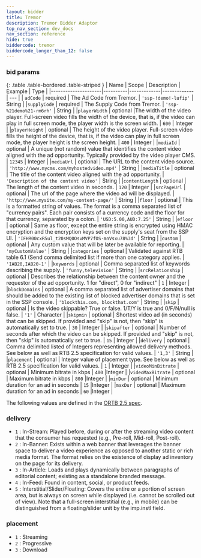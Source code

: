 ```yaml
---
layout: bidder
title: Tremor 
description: Tremor Bidder Adaptor
top_nav_section: dev_docs
nav_section: reference
hide: true
biddercode: tremor
biddercode_longer_than_12: false
---
```


### bid params

{: .table .table-bordered .table-striped }
| Name                | Scope    | Description | Example     | Type |
|---------------------|----------|-------------|-------------| --- |
| `adCode` | required | The Ad Code from Tremor. | `'ssp-!demo!-lufip'` | String |
|`supplyCode` | required | The Supply Code from Tremor. | `'ssp-%21demo%21-rm6rh'` | String |
|`playerWidth` | optional |The width of the video player. Full-screen video fills the width of the device, that is, if the video can play in full screen mode, the player width is the screen width. | `600` | Integer |
|`playerHeight` | optional | The height of the video player. Full-screen video fills the height of the device, that is, if the video can play in full screen mode, the player height is the screen height. | `400` | Integer |
|`mediaId` | optional | A unique (not random) value that identifies the content video aligned with the ad opportunity. Typically provided by the video player CMS. | `12345` | Integer |
|`mediaUrl` | optional | The URL to the content video source. | `'http://www.mycms.com/myhostedvideo.mp4'` | String |
|`mediaTitle` | optional | The title of the content video aligned with the ad opportunity. | `'Description of the content video'` | String |
|`contentLength` | optional | The length of the content video in seconds. | `120` | Integer |
|`srcPageUrl` | optional | The url of the page where the video ad will be displayed. | `'http://www.mysite.com/my-content-page/'` | String |
|`floor` | optional | This is a formatted string of values. The format is a comma separated list of "currency pairs". Each pair consists of a currency code and the floor for that currency, separated by a colon. | `'USD:5.00,AUD:7.25'` | String |
|`efloor` | optional | Same as floor, except the entire string is encrypted using HMAC encryption and the encryption keys set on the supply's seat from the SSP UI. | `'IFHR00cxR5ul_t20sMQ0OsvMVP7fOS-mnVsxu78%3d'` | String |
|`custom` | optional | Any custom value that will be later be available for reporting. | `'myCustomValue'` | String |
|`categories` | optional | Validated against RTB table 6.1 (Send comma delimited list if more than one category applies. | `'IAB20,IAB20-1'` | 
|`keywords` | optional | Comma separated list of keywords describing the supply. | `'funny,television'` | String |
|`srcRelationship` | optional | Describes the relationship between the content owner and the requestor of the ad opportunity. 1 for "direct", 0 for "indirect" | `1` | Integer |
|`blockDomains` | optional | A comma separated list of advertiser domains that should be added to the existing list of blocked advertiser domains that is set in the SSP console. | `'blockthis.com, blockthat.com'` | String |
|`skip` | optional | Is the video skippable? True or false. 1/T/Y is true and 0/F/N/null is false. | `'1'` | Character |
|`skipmin` | optional | Shortest video ad (in seconds) that can be skipped. If provided and "skip" is not, then "skip" is automatically set to true. | `30` | Integer |
|`skipafter` | optional | Number of seconds after which the video can be skipped. If provided and "skip" is not, then "skip" is automatically set to true. | `15` | Integer |
|`delivery` | optional | Comma delimited listed of Integers representing allowed delivery methods. See below as well as RTB 2.5 specification for valid values. | `'1,3'` | String |
|`placement` | optional | Integer value of placement type. See below as well as RTB 2.5 specification for valid values. | `1` | Integer |
|`videoMinBitrate` | optional | Minimum bitrate in kbps | `400` |Integer |
|`videoMaxBitrate` | optional | Maximum bitrate in kbps | `800` |Integer |
|`minDur` | optional | Minimum duration for an ad in seconds | `15` |Integer |
|`maxDur` | optional | Maximum duration for an ad in seconds | `60` |Integer |

  
The following values are defined in the [ORTB 2.5 spec](https://www.iab.com/wp-content/uploads/2016/03/OpenRTB-API-Specification-Version-2-5-FINAL.pdf).

<a name="tremor-video"></a>

### delivery

+ `1` : In-Stream: Played before, during or after the streaming video content that the consumer has requested (e.g., Pre-roll, Mid-roll, Post-roll).
+ `2` : In-Banner: Exists within a web banner that leverages the banner space to deliver a video experience as opposed to another static or rich media format. The format relies on the existence of display ad inventory on the page for its delivery.
+ `3` : In-Article: Loads and plays dynamically between paragraphs of editorial content; existing as a standalone branded message.
+ `4` : In-Feed: Found in content, social, or product feeds.
+ `5` : Interstitial/Slider/Floating: Covers the entire or a portion of screen area, but is always on screen while displayed (i.e. cannot be scrolled out of view). Note that a full-screen interstitial (e.g., in mobile) can be distinguished from a floating/slider unit by the imp.instl field.

### placement

+ `1` : Streaming
+ `2` : Progressive
+ `3` : Download
